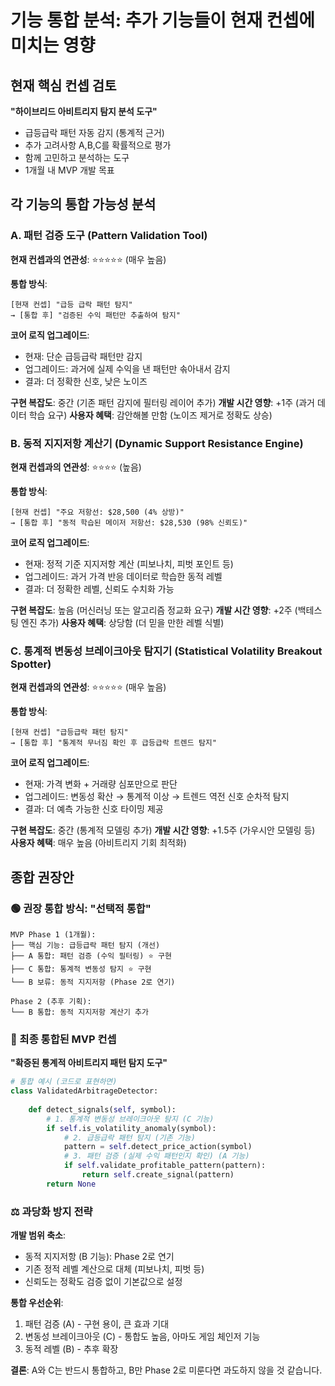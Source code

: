 # 기능 통합 분석: 추가 기능들이 현재 컨셉에 미치는 영향

## 현재 핵심 컨셉 검토

**"하이브리드 아비트리지 탐지 분석 도구"**
- 급등급락 패턴 자동 감지 (통계적 근거)
- 추가 고려사항 A,B,C를 확률적으로 평가  
- 함께 고민하고 분석하는 도구
- 1개월 내 MVP 개발 목표

## 각 기능의 통합 가능성 분석

### A. 패턴 검증 도구 (Pattern Validation Tool)
**현재 컨셉과의 연관성**: ⭐⭐⭐⭐⭐ (매우 높음)

**통합 방식**:
```
[현재 컨셉] "급등 급락 패턴 탐지" 
→ [통합 후] "검증된 수익 패턴만 추출하여 탐지"
```

**코어 로직 업그레이드**:
- 현재: 단순 급등급락 패턴만 감지
- 업그레이드: 과거에 실제 수익을 낸 패턴만 솎아내서 감지
- 결과: 더 정확한 신호, 낮은 노이즈

**구현 복잡도**: 중간 (기존 패턴 감지에 필터링 레이어 추가)
**개발 시간 영향**: +1주 (과거 데이터 학습 요구)
**사용자 혜택**: 감안해볼 만함 (노이즈 제거로 정확도 상승)

### B. 동적 지지저항 계산기 (Dynamic Support Resistance Engine)
**현재 컨셉과의 연관성**: ⭐⭐⭐⭐ (높음)

**통합 방식**:
```
[현재 컨셉] "주요 저항선: $28,500 (4% 상방)"
→ [통합 후] "동적 학습된 메이저 저항선: $28,530 (98% 신뢰도)"
```

**코어 로직 업그레이드**:
- 현재: 정적 기준 지지저항 계산 (피보나치, 피벗 포인트 등)
- 업그레이드: 과거 가격 반응 데이터로 학습한 동적 레벨
- 결과: 더 정확한 레벨, 신뢰도 수치화 가능

**구현 복잡도**: 높음 (머신러닝 또는 알고리즘 정교화 요구)
**개발 시간 영향**: +2주 (백테스팅 엔진 추가)
**사용자 혜택**: 상당함 (더 믿을 만한 레벨 식별)

### C. 통계적 변동성 브레이크아웃 탐지기 (Statistical Volatility Breakout Spotter)
**현재 컨셉과의 연관성**: ⭐⭐⭐⭐⭐ (매우 높음)

**통합 방식**:
```
[현재 컨셉] "급등급락 패턴 탐지"
→ [통합 후] "통계적 무너짐 확인 후 급등급락 트렌드 탐지"
```

**코어 로직 업그레이드**:
- 현재: 가격 변화 + 거래량 심포만으로 판단
- 업그레이드: 변동성 확산 → 통계적 이상 → 트렌드 역전 신호 순차적 탐지
- 결과: 더 예측 가능한 신호 타이밍 제공

**구현 복잡도**: 중간 (통계적 모델링 추가)
**개발 시간 영향**: +1.5주 (가우시안 모델링 등)
**사용자 혜택**: 매우 높음 (아비트리지 기회 최적화)

## 종합 권장안

### 🟢 권장 통합 방식: "선택적 통합"

```
MVP Phase 1 (1개월): 
├── 핵심 기능: 급등급락 패턴 탐지 (개선)
├── A 통합: 패턴 검증 (수익 필터링) ⭐ 구현 
├── C 통합: 통계적 변동성 탐지 ⭐ 구현
└── B 보류: 동적 지지저항 (Phase 2로 연기)

Phase 2 (추후 기획):
└── B 통합: 동적 지지저항 계산기 추가
```

### 🎯 최종 통합된 MVP 컨셉

**"확증된 통계적 아비트리지 패턴 탐지 도구"**

```python
# 통합 예시 (코드로 표현하면)
class ValidatedArbitrageDetector:
    
    def detect_signals(self, symbol):
        # 1. 통계적 변동성 브레이크아웃 탐지 (C 기능)
        if self.is_volatility_anomaly(symbol):
            # 2. 급등급락 패턴 탐지 (기존 기능)
            pattern = self.detect_price_action(symbol)
            # 3. 패턴 검증 (실제 수익 패턴인지 확인) (A 기능)
            if self.validate_profitable_pattern(pattern):
                return self.create_signal(pattern)
        return None
```

### ⚖️ 과당화 방지 전략

**개발 범위 축소**:
- 동적 지지저항 (B 기능): Phase 2로 연기
- 기존 정적 레벨 계산으로 대체 (피보나치, 피벗 등)
- 신뢰도는 정확도 검증 없이 기본값으로 설정

**통합 우선순위**:
1. 패턴 검증 (A) - 구현 용이, 큰 효과 기대
2. 변동성 브레이크아웃 (C) - 통합도 높음, 아마도 게임 체인저 기능
3. 동적 레벨 (B) - 추후 확장

**결론**: A와 C는 반드시 통합하고, B만 Phase 2로 미룬다면 과도하지 않을 것 같습니다.

